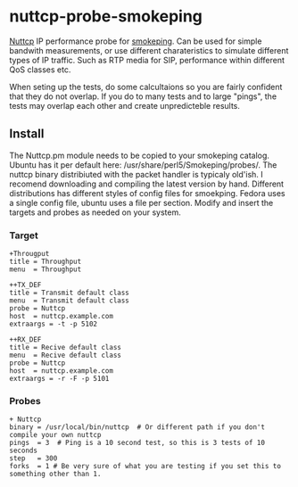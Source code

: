 # nuttcp-probe-smokeping
[Nuttcp](http://nuttcp.net/nuttcp/beta/) IP performance probe for [smokeping](https://oss.oetiker.ch/smokeping/).  Can be used for simple bandwith measurements, or use different charateristics to simulate different types of IP traffic.  Such as RTP media for SIP, performance within different QoS classes etc.

When seting up the tests, do some calcultaions so you are fairly confident that they do not overlap.  If you do to many tests and to large "pings", the tests may overlap each other and create unpredicteble results.

## Install
The Nuttcp.pm module needs to be copied to your smokeping catalog.  Ubuntu has it per default here: /usr/share/perl5/Smokeping/probes/.  The nuttcp binary distribiuted with the packet handler is typicaly old'ish.  I recomend downloading and compiling the latest version by hand.  Different distributions has different styles of config files for smoekping.  Fedora uses a single config file, ubuntu uses a file per section.  Modify and insert the targets and probes as needed on your system.

### Target
```
+Througput
title = Throughput
menu  = Throughput

++TX_DEF
title = Transmit default class
menu  = Transmit default class
probe = Nuttcp
host  = nuttcp.example.com
extraargs = -t -p 5102

++RX_DEF
title = Recive default class
menu  = Recive default class
probe = Nuttcp
host  = nuttcp.example.com
extraargs = -r -F -p 5101
```


### Probes

```
+ Nuttcp
binary = /usr/local/bin/nuttcp  # Or different path if you don't compile your own nuttcp
pings  = 3  # Ping is a 10 second test, so this is 3 tests of 10 seconds
step   = 300 
forks  = 1 # Be very sure of what you are testing if you set this to something other than 1.
```


